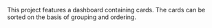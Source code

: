 This project features a dashboard containing cards. The cards can be sorted on the basis of grouping and ordering.
 
